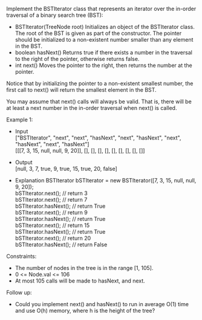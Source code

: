 Implement the BSTIterator class that represents an iterator over the in-order traversal of a binary search tree (BST):

- BSTIterator(TreeNode root) Initializes an object of the BSTIterator class. The root of the BST is given as part of the constructor. The pointer should be initialized to a non-existent number smaller than any element in the BST.
- boolean hasNext() Returns true if there exists a number in the traversal to the right of the pointer, otherwise returns false.
- int next() Moves the pointer to the right, then returns the number at the pointer.

Notice that by initializing the pointer to a non-existent smallest number, the first call to next() will return the smallest element in the BST.

You may assume that next() calls will always be valid. That is, there will be at least a next number in the in-order traversal when next() is called.

Example 1:


- Input<br>
["BSTIterator", "next", "next", "hasNext", "next", "hasNext", "next", "hasNext", "next", "hasNext"]<br>
[[[7, 3, 15, null, null, 9, 20]], [], [], [], [], [], [], [], [], []]<br>
- Output<br>
[null, 3, 7, true, 9, true, 15, true, 20, false]

- Explanation
BSTIterator bSTIterator = new BSTIterator([7, 3, 15, null, null, 9, 20]);<br>
bSTIterator.next();    // return 3<br>
bSTIterator.next();    // return 7<br>
bSTIterator.hasNext(); // return True<br>
bSTIterator.next();    // return 9<br>
bSTIterator.hasNext(); // return True<br>
bSTIterator.next();    // return 15<br>
bSTIterator.hasNext(); // return True<br>
bSTIterator.next();    // return 20<br>
bSTIterator.hasNext(); // return False<br>


Constraints:
- The number of nodes in the tree is in the range [1, 105]. 
- 0 <= Node.val <= 106 
- At most 105 calls will be made to hasNext, and next.


Follow up:
- Could you implement next() and hasNext() to run in average O(1) time and use O(h) memory, where h is the height of the tree?